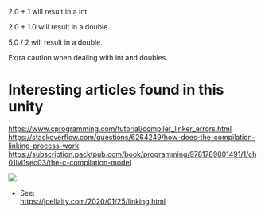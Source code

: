 2.0 + 1 will result in a int

2.0 + 1.0 will result in a double

5.0 / 2 will result in a double.

Extra caution when dealing with int and doubles.

# Interesting articles found in this unity
https://www.cprogramming.com/tutorial/compiler_linker_errors.html
https://stackoverflow.com/questions/6264249/how-does-the-compilation-linking-process-work
https://subscription.packtpub.com/book/programming/9781789801491/1/ch01lvl1sec03/the-c-compilation-model

<img src="https://joellaity.com/assets/linking.jpeg">

- See: <br>
https://joellaity.com/2020/01/25/linking.html